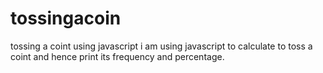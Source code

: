 # tossingacoin
tossing a coint using javascript
i am using javascript to calculate to toss a coint and hence print its frequency and percentage.
